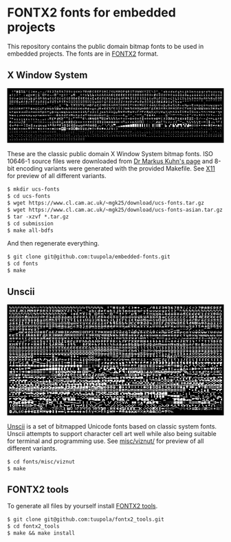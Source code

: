 # FONTX2 fonts for embedded projects

This repository contains the public domain bitmap fonts to be used in embedded projects. The fonts are in [FONTX2](http://elm-chan.org/docs/dosv/fontx_e.html) format.

## X Window System

![](X11/png/font6x9.png)

These are the classic public domain X Window System bitmap fonts. ISO 10646-1 source files were downloaded from [Dr Markus Kuhn's page](https://www.cl.cam.ac.uk/~mgk25/ucs-fonts.html) and 8-bit encoding variants were generated with the provided Makefile. See [X11](X11) for preview of all different variants.

```
$ mkdir ucs-fonts
$ cd ucs-fonts
$ wget https://www.cl.cam.ac.uk/~mgk25/download/ucs-fonts.tar.gz
$ wget https://www.cl.cam.ac.uk/~mgk25/download/ucs-fonts-asian.tar.gz
$ tar -xzvf *.tar.gz
$ cd submission
$ make all-bdfs
```

And then regenerate everything.

```
$ git clone git@github.com:tuupola/embedded-fonts.git
$ cd fonts
$ make
```

## Unscii

![](misc/viznut/png/unscii-8.png)

[Unscii](http://pelulamu.net/unscii/) is a set of bitmapped Unicode fonts based on classic system fonts. Unscii attempts to support character cell art well while also being suitable for terminal and programming use. See [misc/viznut/](misc/viznut/) for preview of all different variants.

```
$ cd fonts/misc/viznut
$ make
```

## FONTX2 tools

To generate all files by yourself install [FONTX2 tools](https://github.com/tuupola/fontx2_tools).

```
$ git clone git@github.com:tuupola/fontx2_tools.git
$ cd fontx2_tools
$ make && make install
```
